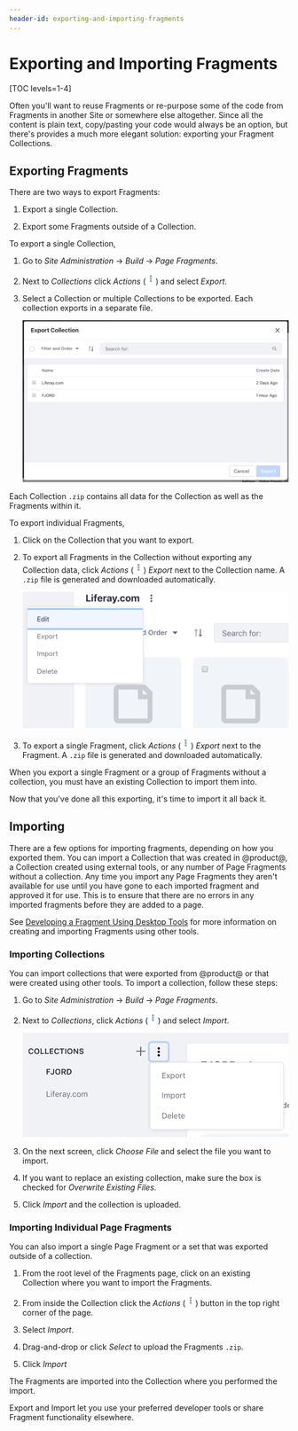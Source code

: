 ```yaml
---
header-id: exporting-and-importing-fragments
---
```


# Exporting and Importing Fragments

[TOC levels=1-4]

Often you'll want to reuse Fragments or re-purpose some of the code from
Fragments in another Site or somewhere else altogether. Since all the content is
plain text, copy/pasting your code would always be an option, but there's
provides a much more elegant solution: exporting your Fragment Collections.

## Exporting Fragments

There are two ways to export Fragments:

1.  Export a single Collection.

2.  Export some Fragments outside of a Collection.

To export a single Collection, 

1.  Go to *Site Administration* &rarr; *Build* &rarr; *Page Fragments*.

2.  Next to *Collections* click *Actions* (![Actions](../../../../../../images/icon-actions.png)) and select *Export*.

3.  Select a Collection or multiple Collections to be exported. Each collection
    exports in a separate file.

    ![Figure 1: Select Collections to export.](../../../../../../images/collections-export.png)

Each Collection `.zip` contains all data for the Collection as well as the
Fragments within it.

To export individual Fragments,

1.  Click on the Collection that you want to export.

2.  To export all Fragments in the Collection without exporting any Collection
    data, click *Actions*
    (![Actions](../../../../../../images/icon-actions.png)) *Export* next to 
    the Collection name. A `.zip` file is generated and downloaded
    automatically.
 
    ![Figure 2: Exporting all of the Fragments in a Collection.](../../../../../../images/fragments-export-individual.png)
 
3.  To export a single Fragment, click *Actions* 
    (![Actions](../../../../../../images/icon-actions.png)) *Export* next to 
    the Fragment. A `.zip` file is generated and downloaded automatically.

When you export a single Fragment or a group of Fragments without a collection,
you must have an existing Collection to import them into.

Now that you've done all this exporting, it's time to import it all back it.

## Importing

There are a few options for importing fragments, depending on how you exported
them. You can import a Collection that was created in @product@, a Collection
created using external tools, or any number of Page Fragments without
a collection. Any time you import any Page Fragments they aren't available for
use until you have gone to each imported fragment and approved it for use. This
is to ensure that there are no errors in any imported fragments before they are
added to a page.

See 
[Developing a Fragment Using Desktop Tools](/docs/7-1/tutorials/-/knowledge_base/t/recommendations-and-best-practices#developing-a-fragment-using-desktop-tools) for more information on 
creating and importing Fragments using other tools.

### Importing Collections

You can import collections that were exported from @product@ or that were
created using other tools. To import a collection, follow these steps:

1.  Go to *Site Administration* &rarr; *Build* &rarr; *Page Fragments*.

2.  Next to *Collections*, click *Actions* (![Actions](../../../../../../images/icon-actions.png)) and select *Import*.

    ![Figure 3: Importing and exporting Collections is accessed from a single menu.](../../../../../../images/collections-import.png)

3.  On the next screen, click *Choose File* and select the file you want to 
    import.

4.  If you want to replace an existing collection, make sure the box is checked
    for *Overwrite Existing Files*.
 
5.  Click *Import* and the collection is uploaded.

### Importing Individual Page Fragments

You can also import a single Page Fragment or a set that was exported outside of
a collection.

1.  From the root level of the Fragments page, click on an existing Collection
    where you want to import the Fragments.
 
2.  From inside the Collection click the *Actions*
    (![Actions](../../../../../../images/icon-actions.png)) button in the top
    right corner of the page.
 
3.  Select *Import*.

4.  Drag-and-drop or click *Select* to upload the Fragments `.zip`.

5.  Click *Import*

The Fragments are imported into the Collection where you performed the import.

Export and Import let you use your preferred developer tools or share Fragment
functionality elsewhere. 
